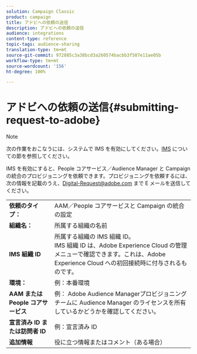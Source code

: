 ```yaml
---
solution: Campaign Classic
product: campaign
title: アドビへの依頼の送信
description: アドビへの依頼の送信
audience: integrations
content-type: reference
topic-tags: audience-sharing
translation-type: tm+mt
source-git-commit: 972885c3a38bcd3a260574bacbb3f507e11ae05b
workflow-type: tm+mt
source-wordcount: '156'
ht-degree: 100%

---
```



# アドビへの依頼の送信{#submitting-request-to-adobe}

>[!NOTE]
>
>次の作業をおこなうには、システムで IMS を有効にしてください。[IMS](../../integrations/using/about-adobe-id.md) についての節を参照してください。

IMS を有効にすると、People コアサービス／Audience Manager と Campaign の統合のプロビジョニングを依頼できます。プロビジョニングを依頼するには、次の情報を記載のうえ、[Digital-Request@adobe.com](mailto:Digital-Request@adobe.com) まで E メールを送信してください。

<table> 
 <tbody> 
  <tr> 
   <td> <strong>依頼のタイプ：</strong><br /> </td> 
   <td> AAM／People コアサービスと Campaign の統合の設定 </td> 
  </tr> 
  <tr> 
   <td> <strong>組織名：</strong><br /> </td> 
   <td> 所属する組織の名前 </td> 
  </tr> 
  <tr> 
   <td> <strong>IMS 組織 ID</strong><br /> </td> 
   <td> 所属する組織の IMS 組織 ID。<br> IMS 組織 ID は、Adobe Experience Cloud の管理メニューで確認できます。これは、Adobe Experience Cloud への初回接続時に付与されるものです。 </td> 
  </tr> 
  <tr> 
   <td> <strong>環境：</strong><br /> </td> 
   <td> 例：本番環境 </td> 
  </tr> 
  <tr> 
   <td> <strong>AAM または People コアサービス</strong><br /> </td> 
   <td> 例： Adobe Audience Managerプロビジョニングチームに Audience Manager のライセンスを所有しているかどうかを確認してください。</td> 
  </tr> 
  <tr> 
   <td> <strong>宣言済み ID または訪問者 ID</strong><br /> </td> 
   <td> 例：宣言済み ID </td> 
  </tr> 
  <tr> 
   <td> <strong>追加情報</strong><br /> </td> 
   <td> 役に立つ情報またはコメント（ある場合） </td> 
  </tr> 
 </tbody> 
</table>
